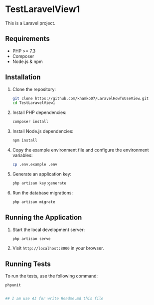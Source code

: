 # TestLaravelView1

This is a Laravel project.

## Requirements

- PHP >= 7.3
- Composer
- Node.js & npm

## Installation

1. Clone the repository:
    ```sh
    git clone https://github.com/khamko07/LaravelHowToUseView.git
    cd TestLaravelView1
    ```

2. Install PHP dependencies:
    ```sh
    composer install
    ```

3. Install Node.js dependencies:
    ```sh
    npm install
    ```

4. Copy the example environment file and configure the environment variables:
    ```sh
    cp .env.example .env
    ```

5. Generate an application key:
    ```sh
    php artisan key:generate
    ```

6. Run the database migrations:
    ```sh
    php artisan migrate
    ```

## Running the Application

1. Start the local development server:
    ```sh
    php artisan serve
    ```

2. Visit `http://localhost:8000` in your browser.

## Running Tests

To run the tests, use the following command:
```sh
phpunit


## I am use AI for write Readme.md this file
